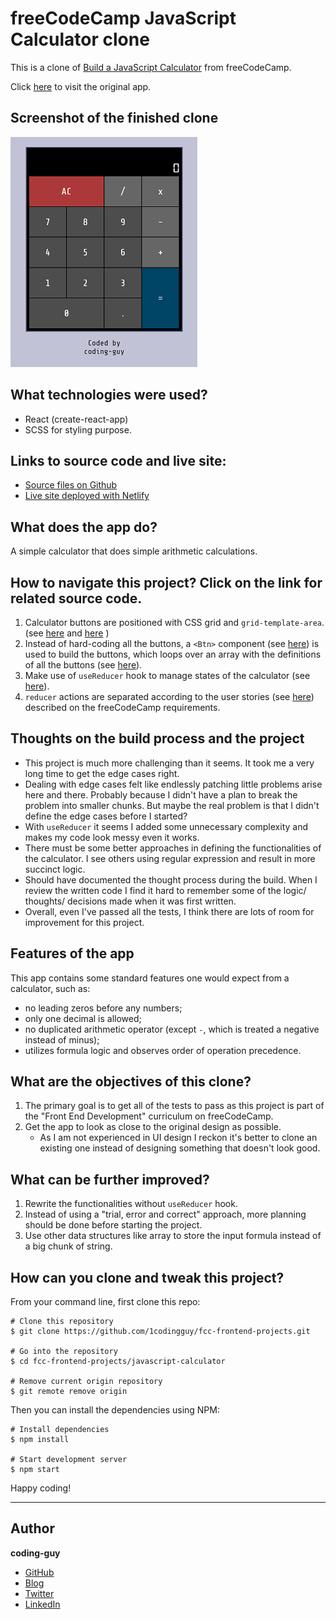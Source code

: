 # freeCodeCamp JavaScript Calculator clone

This is a clone of [Build a JavaScript Calculator](https://www.freecodecamp.org/learn/front-end-libraries/front-end-libraries-projects/build-a-javascript-calculator) from freeCodeCamp.

Click [here](https://codepen.io/freeCodeCamp/full/wgGVVX) to visit the original app.

## Screenshot of the finished clone

![screenshot](./fcc-calc-screenshot.PNG)

## What technologies were used?

- React (create-react-app)
- SCSS for styling purpose.

## Links to source code and live site:

- [Source files on Github](https://github.com/1codingguy/fcc-frontend-projects/tree/main/javascript-calculator)
- [Live site deployed with Netlify](https://fcc-react-calc.netlify.app/)

## What does the app do?

A simple calculator that does simple arithmetic calculations.

## How to navigate this project? Click on the link for related source code.

1. Calculator buttons are positioned with CSS grid and `grid-template-area`. (see [here](https://github.com/1codingguy/fcc-frontend-projects/blob/main/javascript-calculator/src/scss/App.scss#L20) and [here](https://github.com/1codingguy/fcc-frontend-projects/blob/main/javascript-calculator/src/scss/_buttons.scss) )
2. Instead of hard-coding all the buttons, a `<Btn>` component (see [here](https://github.com/1codingguy/fcc-frontend-projects/blob/main/javascript-calculator/src/Btn.js)) is used to build the buttons, which loops over an array with the definitions of all the buttons (see [here](https://github.com/1codingguy/fcc-frontend-projects/blob/main/javascript-calculator/src/dataInArray.js)).
3. Make use of `useReducer` hook to manage states of the calculator (see [here](https://github.com/1codingguy/fcc-frontend-projects/blob/main/javascript-calculator/src/reducer.js)).
4. `reducer` actions are separated according to the user stories (see [here](https://github.com/1codingguy/fcc-frontend-projects/blob/main/javascript-calculator/src/reducer.js#L12)) described on the freeCodeCamp requirements.

## Thoughts on the build process and the project

- This project is much more challenging than it seems. It took me a very long time to get the edge cases right.
- Dealing with edge cases felt like endlessly patching little problems arise here and there. Probably because I didn't have a plan to break the problem into smaller chunks. But maybe the real problem is that I didn't define the edge cases before I started?
- With `useReducer` it seems I added some unnecessary complexity and makes my code look messy even it works.
- There must be some better approaches in defining the functionalities of the calculator. I see others using regular expression and result in more succinct logic.
- Should have documented the thought process during the build. When I review the written code I find it hard to remember some of the logic/ thoughts/ decisions made when it was first written.
- Overall, even I've passed all the tests, I think there are lots of room for improvement for this project.

## Features of the app

This app contains some standard features one would expect from a calculator, such as:

- no leading zeros before any numbers;
- only one decimal is allowed;
- no duplicated arithmetic operator (except `-`, which is treated a negative instead of minus);
- utilizes formula logic and observes order of operation precedence.

## What are the objectives of this clone?

1. The primary goal is to get all of the tests to pass as this project is part of the "Front End Development" curriculum on freeCodeCamp.
2. Get the app to look as close to the original design as possible.
   - As I am not experienced in UI design I reckon it's better to clone an existing one instead of designing something that doesn't look good.

## What can be further improved?

1. Rewrite the functionalities without `useReducer` hook.
2. Instead of using a "trial, error and correct" approach, more planning should be done before starting the project.
3. Use other data structures like array to store the input formula instead of a big chunk of string.

## How can you clone and tweak this project?

From your command line, first clone this repo:

```
# Clone this repository
$ git clone https://github.com/1codingguy/fcc-frontend-projects.git

# Go into the repository
$ cd fcc-frontend-projects/javascript-calculator

# Remove current origin repository
$ git remote remove origin

```

Then you can install the dependencies using NPM:

```
# Install dependencies
$ npm install

# Start development server
$ npm start
```

Happy coding!

---

## Author

**coding-guy**

- [GitHub](https://github.com/1codingguy)
- [Blog](https://blog.coding-guy.com/)
- [Twitter](https://twitter.com/1codingguy)
- [LinkedIn](https://www.linkedin.com/in/1codingguy/)

